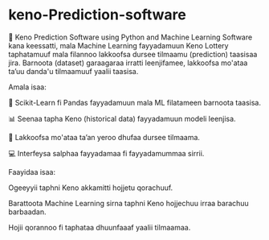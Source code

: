 # keno-Prediction-software
 🎰 Keno Prediction Software using Python and Machine Learning
Software kana keessatti, mala Machine Learning fayyadamuun Keno Lottery taphatamuuf mala filannoo lakkoofsa dursee tilmaamu (prediction) taasisaa jira. Barnoota (dataset) garaagaraa irratti leenjifamee, lakkoofsa mo'ataa ta’uu danda'u tilmaamuuf yaalii taasisa.

Amala isaa:

🧠 Scikit-Learn fi Pandas fayyadamuun mala ML filatameen barnoota taasisa.

📊 Seenaa tapha Keno (historical data) fayyadamuun modeli leenjisa.

🔮 Lakkoofsa mo'ataa ta’an yeroo dhufaa dursee tilmaama.

💻 Interfeysa salphaa fayyadamaa fi fayyadamummaa sirrii.


Faayidaa isaa:

Ogeeyyii taphni Keno akkamitti hojjetu qorachuuf.

Barattoota Machine Learning sirna taphni Keno hojjechuu irraa barachuu barbaadan.

Hojii qorannoo fi taphataa dhuunfaaaf yaalii tilmaamaa.
